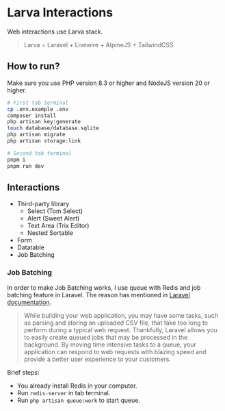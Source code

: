 # Larva Interactions

Web interactions use Larva stack.

> Larva = Laravel + Livewire + AlpineJS + TailwindCSS

## How to run?

Make sure you use PHP version 8.3 or higher and NodeJS version 20 or higher.

```bash
# First tab terminal
cp .env.example .env
composer install
php artisan key:generate
touch database/database.sqlite
php artisan migrate
php artisan storage:link
```

```bash
# Second tab terminal
pnpm i
pnpm run dev
```

## Interactions

- Third-party library
    - Select (Tom Select)
    - Alert (Sweet Alert)
    - Text Area (Trix Editor)
    - Nested Sortable
- Form
- Datatable
- Job Batching

### Job Batching

In order to make Job Batching works, I use queue with Redis and job batching feature in Laravel. The reason has mentioned in [Laravel documentation](https://laravel.com/docs/11.x/queues#introduction).

> While building your web application, you may have some tasks, such as parsing and storing an uploaded CSV file, that take too long to perform during a typical web request. Thankfully, Laravel allows you to easily create queued jobs that may be processed in the background. By moving time intensive tasks to a queue, your application can respond to web requests with blazing speed and provide a better user experience to your customers.

Brief steps:

- You already install Redis in your computer.
- Run `redis-server` in tab terminal.
- Run `php artisan queue:work` to start queue.
